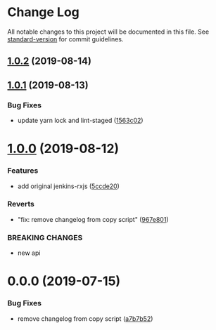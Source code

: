# Change Log

All notable changes to this project will be documented in this file. See [standard-version](https://github.com/conventional-changelog/standard-version) for commit guidelines.

<a name="1.0.2"></a>

## [1.0.2](https://github.com/Bielik20/jenkins-rxjs/compare/v1.0.1...v1.0.2) (2019-08-14)

<a name="1.0.1"></a>

## [1.0.1](https://github.com/Bielik20/jenkins-rxjs/compare/v1.0.0...v1.0.1) (2019-08-13)

### Bug Fixes

- update yarn lock and lint-staged ([1563c02](https://github.com/Bielik20/jenkins-rxjs/commit/1563c02))

<a name="1.0.0"></a>

# [1.0.0](https://github.com/Bielik20/jenkins-rxjs/compare/v0.0.0...v1.0.0) (2019-08-12)

### Features

- add original jenkins-rxjs ([5ccde20](https://github.com/Bielik20/jenkins-rxjs/commit/5ccde20))

### Reverts

- "fix: remove changelog from copy script" ([967e801](https://github.com/Bielik20/jenkins-rxjs/commit/967e801))

### BREAKING CHANGES

- new api

<a name="0.0.0"></a>

# 0.0.0 (2019-07-15)

### Bug Fixes

- remove changelog from copy script ([a7b7b52](https://github.com/Bielik20/jenkins-rxjs/commit/a7b7b52))
